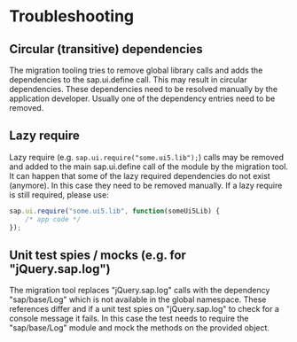 # Troubleshooting

## Circular (transitive) dependencies
The migration tooling tries to remove global library calls and adds the dependencies to the sap.ui.define call.
This may result in circular dependencies. These dependencies need to be resolved manually by the application developer.
Usually one of the dependency entries need to be removed.

## Lazy require
Lazy require (e.g. `sap.ui.require("some.ui5.lib");`) calls may be removed and added to the main sap.ui.define call of the module by the migration tool.
It can happen that some of the lazy required dependencies do not exist (anymore). In this case they need to be removed manually.
If a lazy require is still required, please use:

```javascript
sap.ui.require("some.ui5.lib", function(someUi5Lib) {
	/* app code */
});
```

## Unit test spies / mocks (e.g. for "jQuery.sap.log")
The migration tool replaces "jQuery.sap.log" calls with the dependency "sap/base/Log" which is not available in the global namespace. 
These references differ and if a unit test spies on "jQuery.sap.log" to check for a console message it fails.
In this case the test needs to require the "sap/base/Log" module and mock the methods on the provided object.
